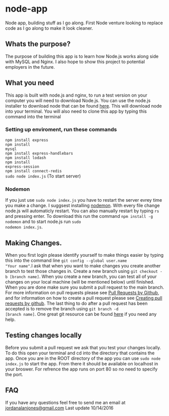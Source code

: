 # node-app
Node app, building stuff as I go along. First Node venture looking to replace code as I go along to make it look cleaner.

## Whats the purpose?
The purpose of building this app is to learn how Node.js works along side with MySQL and Nginx. I also hope to show this project to potential employers in the future. 

## What you need
This app is built with node.js and nginx, to run a test version on your computer you will need to download Node.js. You can use the node.js installer to download node that can be found <a href="https://nodejs.org/en/download/">here</a>. This will download node into your terminal. You will also need to clone this app by typing this command into the terminal

### Setting up enviroment, run these commands
<code>npm install express</code><br>
<code>npm install mysql</code><br>
<code>npm install express-handlebars</code><br>
<code>npm install lodash</code><br>
<code>npm install express-session</code><br>
<code>npm install connect-redis</code><br>
<code>sudo node index.js</code> (To start server)

### Nodemon
If you just use <code>sudo node index.js</code> you have to restart the server evrey time you make a change. I suggsest installing <a href="http://nodemon.io/">nodemon</a>. With every file change node.js will automaticly restart. You can also manually restart by typing <code>rs</code> and pressing enter. To download this run the command <code>npm install -g nodemon</code> and to start node.js run <code>sudo nodemon index.js</code>.

## Making Changes.
When you first login please identify yourself to make things easier by typing this into the command line <code>git config --global user.name "Your name"</code>.I ask that when you want to make changes you create another branch to test those changes in. Create a new branch using <code>git checkout -b [branch name]</code>. When you create a new branch, you can test all of your changes on your local machine (will be mentioned below) until finished. When you are done make sure you submit a pull request to the main branch. For more information on pull requests please see <a href="https://help.github.com/articles/about-pull-requests/">Pull Requests by Github</a>, and for information on how to create a pull request please see <a href="https://help.github.com/articles/creating-a-pull-request/">Creating pull requests by github</a>. The last thing to do after a pull request has been accepted is to remove the branch using <code>git branch -d [branch name]</code>. One great git resource can be found <a href="https://confluence.atlassian.com/bitbucketserver/basic-git-commands-776639767.html">here</a> if you need any help. 

## Testing changes locally
Before you submit a pull request we ask that you test your changes locally. To do this open your terminal and cd into the directory that contains the app. Once you are in the ROOT directory of the app you can use <code>sudo node index.js</code> to start the app. From there it should be available on localhost in your broswer. For refrence the app runs on port 80 so no need to specify the port. 

## FAQ
If you have any questions feel free to send me an email at 
<a href="mailto:jordanalanjones@gmail.com">jordanalanjones@gmail.com</a> 
Last update 10/14/2016
